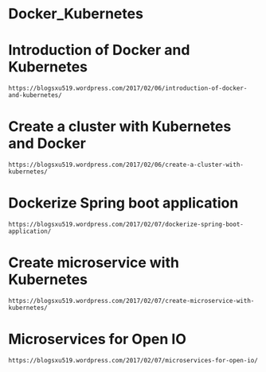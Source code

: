 # Docker_Kubernetes

# Introduction of Docker and Kubernetes
```
https://blogsxu519.wordpress.com/2017/02/06/introduction-of-docker-and-kubernetes/
```

# Create a cluster with Kubernetes and Docker
```
https://blogsxu519.wordpress.com/2017/02/06/create-a-cluster-with-kubernetes/
```
# Dockerize Spring boot application
```
https://blogsxu519.wordpress.com/2017/02/07/dockerize-spring-boot-application/
```
# Create microservice with Kubernetes
```
https://blogsxu519.wordpress.com/2017/02/07/create-microservice-with-kubernetes/
```
# Microservices for Open IO
```
https://blogsxu519.wordpress.com/2017/02/07/microservices-for-open-io/
```
